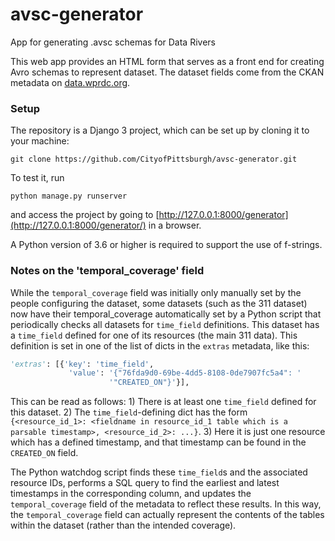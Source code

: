 # avsc-generator
App for generating .avsc schemas for Data Rivers

This web app provides an HTML form that serves as a front end for creating
Avro schemas to represent dataset. The dataset fields come from the CKAN
metadata on [data.wprdc.org](https://data.wprdc.org).

### Setup

The repository is a Django 3 project, which can be set up by cloning it to your machine:

`git clone https://github.com/CityofPittsburgh/avsc-generator.git`

To test it, run

`python manage.py runserver`

and access the project by going to [http://127.0.0.1:8000/generator](http://127.0.0.1:8000/generator/) in a browser.

A Python version of 3.6 or higher is required to support the use of f-strings.

### Notes on the 'temporal_coverage' field

While the `temporal_coverage` field was initially only manually set by the people configuring the dataset,
some datasets (such as the 311 dataset) now have their temporal_coverage automatically set by a Python
script that periodically checks all datasets for `time_field` definitions. This dataset has a `time_field`
defined for one of its resources (the main 311 data). This definition is set in one of the list of dicts
in the `extras` metadata, like this:

```python
'extras': [{'key': 'time_field',
             'value': '{"76fda9d0-69be-4dd5-8108-0de7907fc5a4": '
                      '"CREATED_ON"}'}],
```

This can be read as follows: 1) There is at least one `time_field` defined for this dataset.
2) The `time_field`-defining dict has the form `{<resource_id_1>: <fieldname in resource_id_1 table
which is a parsable timestamp>, <resource_id_2>: ...}`.
3) Here it is just one resource which has a defined timestamp, and that timestamp can be found
in the `CREATED_ON` field.

The Python watchdog script finds these `time_field`s and the associated resource IDs, performs a SQL
query to find the earliest and latest timestamps in the corresponding column, and updates the
`temporal_coverage` field of the metadata to reflect these results. In this way, the `temporal_coverage`
field can actually represent the contents of the tables within the dataset (rather than the
intended coverage).
